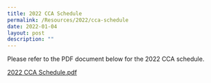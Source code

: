 ```yaml
---
title: 2022 CCA Schedule
permalink: /Resources/2022/cca-schedule
date: 2022-01-04
layout: post
description: ""
---
```

Please refer to the PDF document below for the 2022 CCA schedule.

[2022 CCA Schedule.pdf](https://www-bpghs-moe-edu-sg-admin.cwp.sg/bpghs/announcements-n-updates/2022-cca-schedule)